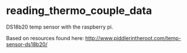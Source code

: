 # reading_thermo_couple_data
DS18b20 temp sensor with the raspberry pi.



Based on resources found here: http://www.piddlerintheroot.com/temp-sensor-ds18b20/
